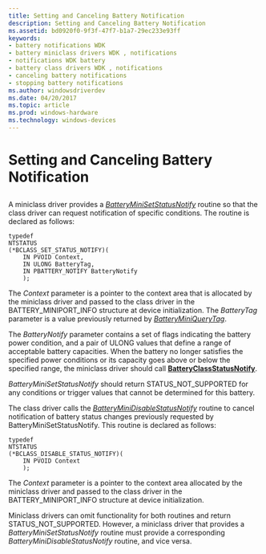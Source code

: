 ```yaml
---
title: Setting and Canceling Battery Notification
description: Setting and Canceling Battery Notification
ms.assetid: bd0920f0-9f3f-47f7-b1a7-29ec233e93ff
keywords:
- battery notifications WDK
- battery miniclass drivers WDK , notifications
- notifications WDK battery
- battery class drivers WDK , notifications
- canceling battery notifications
- stopping battery notifications
ms.author: windowsdriverdev
ms.date: 04/20/2017
ms.topic: article
ms.prod: windows-hardware
ms.technology: windows-devices
---
```


# Setting and Canceling Battery Notification


## <span id="ddk_setting_and_canceling_battery_notification_dg"></span><span id="DDK_SETTING_AND_CANCELING_BATTERY_NOTIFICATION_DG"></span>


A miniclass driver provides a [*BatteryMiniSetStatusNotify*](https://msdn.microsoft.com/library/windows/hardware/ff536277) routine so that the class driver can request notification of specific conditions. The routine is declared as follows:

```
typedef
NTSTATUS
(*BCLASS_SET_STATUS_NOTIFY)(
    IN PVOID Context,
    IN ULONG BatteryTag,
    IN PBATTERY_NOTIFY BatteryNotify
    );
```

The *Context* parameter is a pointer to the context area that is allocated by the miniclass driver and passed to the class driver in the BATTERY\_MINIPORT\_INFO structure at device initialization. The *BatteryTag* parameter is a value previously returned by [*BatteryMiniQueryTag*](https://msdn.microsoft.com/library/windows/hardware/ff536275).

The *BatteryNotify* parameter contains a set of flags indicating the battery power condition, and a pair of ULONG values that define a range of acceptable battery capacities. When the battery no longer satisfies the specified power conditions or its capacity goes above or below the specified range, the miniclass driver should call [**BatteryClassStatusNotify**](https://msdn.microsoft.com/library/windows/hardware/ff536269).

*BatteryMiniSetStatusNotify* should return STATUS\_NOT\_SUPPORTED for any conditions or trigger values that cannot be determined for this battery.

The class driver calls the [*BatteryMiniDisableStatusNotify*](https://msdn.microsoft.com/library/windows/hardware/ff536272) routine to cancel notification of battery status changes previously requested by BatteryMiniSetStatusNotify. This routine is declared as follows:

```
typedef
NTSTATUS
(*BCLASS_DISABLE_STATUS_NOTIFY)(
    IN PVOID Context
    );
```

The *Context* parameter is a pointer to the context area allocated by the miniclass driver and passed to the class driver in the BATTERY\_MINIPORT\_INFO structure at device initialization.

Miniclass drivers can omit functionality for both routines and return STATUS\_NOT\_SUPPORTED. However, a miniclass driver that provides a *BatteryMiniSetStatusNotify* routine must provide a corresponding *BatteryMiniDisableStatusNotify* routine, and vice versa.

 

 




